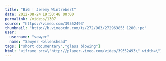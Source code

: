 ```yaml
---
title: "BiG | Jeremy Wintrebert"
date: 2012-08-24 19:50:48 00:00
permalink: /videos/1307
source: "https://vimeo.com/39552493"
thumbnail: "http://b.vimeocdn.com/ts/272/963/272963855_1280.jpg"
user:
  username: "sawyer"
  name: "Sawyer Hollenshead"
tags: ["short documentary","glass blowing"]
html: "<iframe src=\"http://player.vimeo.com/video/39552493\" width=\"1280\" height=\"688\" frameborder=\"0\" webkitAllowFullScreen mozallowfullscreen allowFullScreen></iframe>"
---
```


